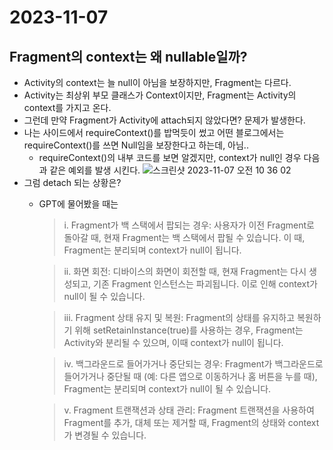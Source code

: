# 2023-11-07

## Fragment의 context는 왜 nullable일까?
- Activity의 context는 늘 null이 아님을 보장하지만, Fragment는 다르다.
- Activity는 최상위 부모 클래스가 Context이지만, Fragment는 Activity의 context를 가지고 온다.
- 그런데 만약 Fragment가 Activity에 attach되지 않았다면? 문제가 발생한다.
- 나는 사이드에서 requireContext()를 밥먹듯이 썼고 어떤 블로그에서는 requireContext()를 쓰면 Null임을 보장한다고 하는데, 아님..
  - requireContext()의 내부 코드를 보면 알겠지만, context가 null인 경우 다음과 같은 예외를 발생 시킨다.
  ![스크린샷 2023-11-07 오전 10 36 02](https://github.com/tnwlsgk1002/TIL/assets/76458724/0a7b7b8d-d571-4492-8fc1-ca849c3b9c68)
- 그럼 detach 되는 상황은?
  - GPT에 물어봤을 때는
    > i. Fragment가 백 스택에서 팝되는 경우: 사용자가 이전 Fragment로 돌아갈 때, 현재 Fragment는 백 스택에서 팝될 수 있습니다. 이 때, Fragment는 분리되며 context가 null이 됩니다.
      
    > ii. 화면 회전: 디바이스의 화면이 회전할 때, 현재 Fragment는 다시 생성되고, 기존 Fragment 인스턴스는 파괴됩니다. 이로 인해 context가 null이 될 수 있습니다.
    
    > iii. Fragment 상태 유지 및 복원: Fragment의 상태를 유지하고 복원하기 위해 setRetainInstance(true)를 사용하는 경우, Fragment는 Activity와 분리될 수 있으며, 이때 context가 null이 됩니다.
    
    > iv. 백그라운드로 들어가거나 중단되는 경우: Fragment가 백그라운드로 들어가거나 중단될 때 (예: 다른 앱으로 이동하거나 홈 버튼을 누를 때), Fragment는 분리되며 context가 null이 될 수 있습니다.
      
    > v. Fragment 트랜잭션과 상태 관리: Fragment 트랜잭션을 사용하여 Fragment를 추가, 대체 또는 제거할 때, Fragment의 상태와 context가 변경될 수 있습니다.
  
